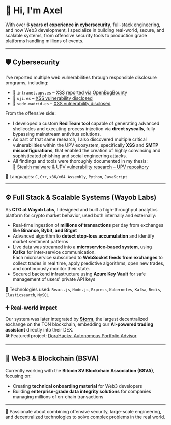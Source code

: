 # 👋 Hi, I'm Axel

With over **6 years of experience in cybersecurity**, full-stack engineering, and now Web3 development, I specialize in building real-world, secure, and scalable systems, from offensive security tools to production grade platforms handling millions of events.

---

## 🛡️ Cybersecurity

I've reported multiple web vulnerabilities through responsible disclosure programs, including:

- 📌 `intranet.upv.es` – [XSS reported via OpenBugBounty](https://www.openbugbounty.org/reports/610439/)
- 📌 `uji.es` – [XSS vulnerability disclosed](https://www.openbugbounty.org/reports/610435/)
- 📌 `sede.madrid.es` – [XSS vulnerability disclosed](https://www.openbugbounty.org/reports/610443/)

From the offensive side:
- I developed a custom **Red Team tool** capable of generating advanced shellcodes and executing process injection via **direct syscalls**, fully bypassing mainstream antivirus solutions.  
- As part of that same research, I also discovered multiple critical vulnerabilities within the UPV ecosystem, specifically **XSS** and **SMTP misconfigurations**, that enabled the creation of highly convincing and sophisticated phishing and social engineering attacks.
- All findings and tools were thoroughly documented in my thesis:  
  📄 [Stealth malware & UPV vulnerability research – UPV repository](https://riunet.upv.es/entities/publication/186f4426-bdd3-4a97-b8b1-a8608422dc8d)

🧠 Languages: `C`, `C++`, `x86/x64 Assembly`, `Python`, `JavaScript`

---

## ⚙️ Full Stack & Scalable Systems (Wayob Labs)

As **CTO at Wayob Labs**, I designed and built a high-throughput analytics platform for crypto market behavior, used both internally and externally:

- Real-time ingestion of **millions of transactions** per day from exchanges like **Binance, Bybit, and Bitget**
- Advanced algorithm to **detect stop-loss accumulation** and identify market sentiment patterns
- Live data was streamed into a **microservice-based system**, using **Kafka** for inter-service communication.  
  Each microservice subscribed to **WebSocket feeds from exchanges** to collect trades in real time, apply predictive algorithms, open new trades, and continuously monitor their state.
- Secured backend infrastructure using **Azure Key Vault** for safe management of users' private API keys

🔧 Technologies used:
`React.js`, `Node.js`, `Express`, `Kubernetes`, `Kafka`, `Redis`, `Elasticsearch`, `MySQL`

### ➕ Real-world impact

Our system was later integrated by **[Storm](https://storm.tg)**, the largest decentralized exchange on the TON blockchain, embedding our **AI-powered trading assistant** directly into their DEX.  
🛠️ Featured project: [DoraHacks: Autonomous Portfolio Advisor](https://dorahacks.io/buidl/14017)

---

## 🔗 Web3 & Blockchain (BSVA)

Currently working with the **Bitcoin SV Blockchain Association (BSVA)**, focusing on:

- Creating **technical onboarding material** for Web3 developers
- Building **enterprise-grade data integrity solutions** for companies managing millions of on-chain transactions

---

🚀 Passionate about combining offensive security, large-scale engineering, and decentralized technologies to solve complex problems in the real world.
